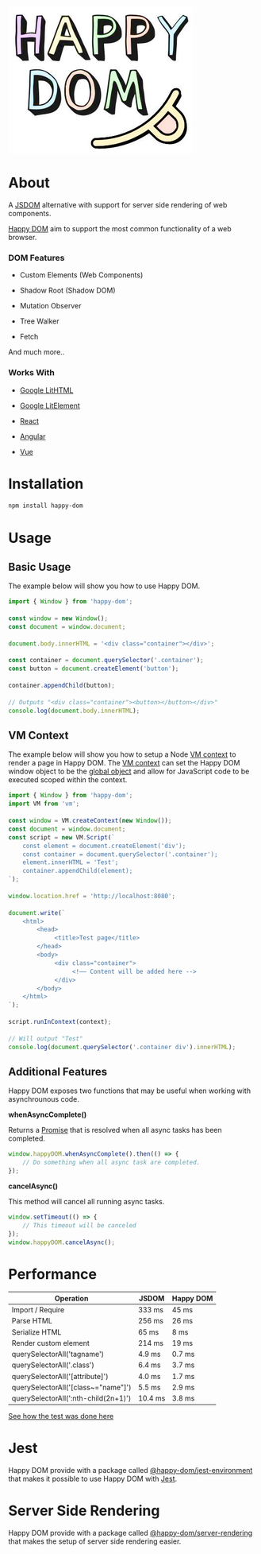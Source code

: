 ![Happy DOM Logo](https://github.com/capricorn86/happy-dom/raw/master/docs/happy-dom-logo.jpg)


# About

A [JSDOM](https://github.com/jsdom/jsdom) alternative with support for server side rendering of web components.

[Happy DOM](https://github.com/capricorn86/happy-dom) aim to support the most common functionality of a web browser.


### DOM Features

- Custom Elements (Web Components)

- Shadow Root (Shadow DOM)

- Mutation Observer

- Tree Walker

- Fetch

And much more..

  

### Works With

- [Google LitHTML](https://lit-html.polymer-project.org)

- [Google LitElement](https://lit-element.polymer-project.org)

- [React](https://reactjs.org)

- [Angular](https://angular.io/)

- [Vue](https://vuejs.org/)

  

# Installation

```bash
npm install happy-dom
```



# Usage



## Basic Usage

The example below will show you how to use Happy DOM.

```javascript
import { Window } from 'happy-dom';

const window = new Window();
const document = window.document;

document.body.innerHTML = '<div class="container"></div>';

const container = document.querySelector('.container');
const button = document.createElement('button');

container.appendChild(button);

// Outputs "<div class="container"><button></button></div>"
console.log(document.body.innerHTML);
```



## VM Context

The example below will show you how to setup a Node [VM context](https://nodejs.org/api/vm.html#vm_vm_createcontext_sandbox_options) to render a page in Happy DOM. The [VM context](https://nodejs.org/api/vm.html#vm_vm_createcontext_sandbox_options) can set the Happy DOM window object to be the [global object](https://nodejs.org/api/globals.html) and allow for JavaScript code to be executed scoped within the context.

```javascript
import { Window } from 'happy-dom';
import VM from 'vm';

const window = VM.createContext(new Window());
const document = window.document;
const script = new VM.Script(`
    const element = document.createElement('div');
    const container = document.querySelector('.container');
    element.innerHTML = 'Test';
    container.appendChild(element);
`);

window.location.href = 'http://localhost:8080';

document.write(`
    <html>
        <head>
             <title>Test page</title>
        </head>
        <body>
             <div class="container">
                  <!–– Content will be added here -->
             </div>
        </body>
    </html>
`);

script.runInContext(context);

// Will output "Test"
console.log(document.querySelector('.container div').innerHTML);
```


## Additional Features

Happy DOM exposes two functions that may be useful when working with asynchrounous code.

**whenAsyncComplete()**

Returns a [Promise](https://developer.mozilla.org/en-US/docs/Web/JavaScript/Reference/Global_Objects/Promise) that is resolved when all async tasks has been completed.

```javascript
window.happyDOM.whenAsyncComplete().then(() => {
    // Do something when all async task are completed.
});
```

**cancelAsync()**

This method will cancel all running async tasks.

```javascript
window.setTimeout(() => {
    // This timeout will be canceled
});
window.happyDOM.cancelAsync();
```


# Performance

| Operation                            | JSDOM   | Happy DOM |
| ------------------------------------ | ------- | --------- |
| Import / Require                     | 333 ms  | 45 ms     |
| Parse HTML                           | 256 ms  | 26 ms     |
| Serialize HTML                       | 65 ms   | 8 ms      |
| Render custom element                | 214 ms  | 19 ms     |
| querySelectorAll('tagname')          | 4.9 ms  | 0.7 ms    |
| querySelectorAll('.class')           | 6.4 ms  | 3.7 ms    |
| querySelectorAll('[attribute]')      | 4.0 ms  | 1.7 ms    |
| querySelectorAll('[class~="name"]')  | 5.5 ms  | 2.9 ms    |
| querySelectorAll(':nth-child(2n+1)') | 10.4 ms | 3.8 ms    |

[See how the test was done here](https://github.com/capricorn86/happy-dom-performance-test)



# Jest

Happy DOM provide with a package called [@happy-dom/jest-environment](https://github.com/capricorn86/happy-dom/tree/master/packages/jest-environment) that makes it possible to use Happy DOM with [Jest](https://jestjs.io/).



# Server Side Rendering

Happy DOM provide with a package called [@happy-dom/server-rendering](https://github.com/capricorn86/happy-dom/tree/master/packages/server-rendering) that makes the setup of server side rendering easier.